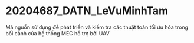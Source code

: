 # 20204687_DATN_LeVuMinhTam
Mã nguồn sử dụng để phát triển và kiểm tra các thuật toán tối ưu hóa trong bối cảnh của hệ thống MEC hỗ trợ bởi UAV
